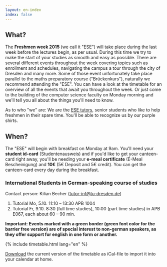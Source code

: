 ```yaml
---
layout: en-index
index: false
---
```


## What?

The **Freshmen week 2015** (we call it "ESE") will take place during the last week before the lectures begin, as per usual. During this time we try to make the start of your studies as smooth and easy as possible. There are several different events throughout the week covering topics such as enrollment and schedules, navigating the campus a tour through the city of Dresden and many more. Some of those event unfortunately take place parallel to the maths preparatory course ("Brückenkurs"), naturally we recommend attending the "ESE". You can have a look at the timetable for an overview of all the events that await you throughout the week. Or just come to the building of the computer science faculty on Monday morning and we'll tell you all about the things you'll need to know.

As to who "we" are: We are the [ESE tutors](fotos.html), senior students who like to help freshmen in their spare time. You'll be able to recognize us by our purple shirts.

## When?

The "ESE" will begin with breakfast on Monday at 9am. You'll need your **student id-card** (Studentenausweis) and if you'd like to get your canteen-card right away, you'll be needing your **e-meal certificate** (E-Meal Bescheinigung) and **10€** (5€ Deposit and 5€ credit). You can get the canteen-card every day during the breakfast.

### International Students in German-speaking course of studies

Contact person: Kilian Becher (tutor-inf@tu-dresden.de)  
1. Tutorial Mo, 5.10. 11:10 – 13:30 APB 1004  
2. Tutorial Fr, 9.10. 8:30 (full time studies), 10:00 (part time studies) in APB E067, each about 60 – 90 min.  

**Important: Events marked with a green border (green font color for the barrier free version) are of special interest to non-german speakers, as they offer support for english in one form or another.**

{% include timetable.html lang="en" %}

[Download](ESE-en.ics) the current version of the timetable as iCal-file to import it into your calendar at home.
